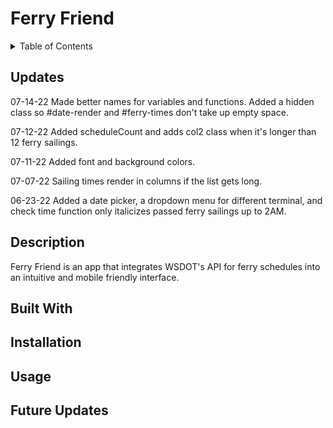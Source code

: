 # Ferry Friend

<details>
<summary>Table of Contents</summary>
  <ol>
    <li><a href="#updates">Updates</a></li>
    <li><a href="#description">Description</a></li>
    <li><a href="#built-with">Built With</a></li>
    <li><a href="#installation">Installation</a></li>
    <li><a href="#usage">Usage</a></li>
    <li><a href="#future-updates">Future Updates</a></li>
  </ol>
</details>

## Updates
07-14-22
Made better names for variables and functions. Added a hidden class so #date-render and #ferry-times don't take up empty space.

07-12-22
Added scheduleCount and adds col2 class when it's longer than 12 ferry sailings.

07-11-22
Added font and background colors.

07-07-22
Sailing times render in columns if the list gets long.

06-23-22
Added a date picker, a dropdown menu for different terminal, and check time function only italicizes passed ferry sailings up to 2AM.

## Description
Ferry Friend is an app that integrates WSDOT's API for ferry schedules into an intuitive and mobile friendly interface.

## Built With

## Installation

## Usage

## Future Updates
